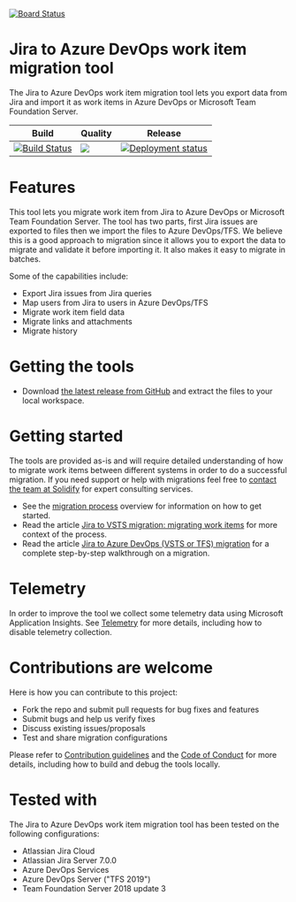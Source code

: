 [![Board Status](https://dev.azure.com/DanGrantMiller/41fad44d-8f80-4872-a84d-137ce32eebbe/f96cda8b-3dd7-4e38-890f-2069901ca042/_apis/work/boardbadge/b040b416-ae0b-40a0-b39e-a3d65be36e39)](https://dev.azure.com/DanGrantMiller/41fad44d-8f80-4872-a84d-137ce32eebbe/_boards/board/t/f96cda8b-3dd7-4e38-890f-2069901ca042/Microsoft.RequirementCategory)
# Jira to Azure DevOps work item migration tool

The Jira to Azure DevOps work item migration tool lets you export data from Jira and import it as work items in Azure DevOps or Microsoft Team Foundation Server.

|Build|Quality|Release|
|---|---|---|
|[![Build Status](https://dev.azure.com/solidify/OSS/_apis/build/status/jira-azuredevops-migrator?branchName=master)](https://dev.azure.com/solidify/OSS/_build?definitionId=50)|[![](https://sonarcloud.io/api/project_badges/measure?project=jira-azuredevops-migrator&metric=alert_status)](https://sonarcloud.io/dashboard?id=jira-azuredevops-migrator)|[![Deployment status](https://vsrm.dev.azure.com/solidify/_apis/public/Release/badge/9d04c453-c16d-4cd5-aadd-4162a63d5df5/4/20)](https://dev.azure.com/solidify/OSS/_release?definitionId=4)|

# Features

This tool lets you migrate work item from Jira to Azure DevOps or Microsoft Team Foundation Server. The tool has two parts, first Jira issues are exported to files then we import the files to Azure DevOps/TFS. We believe this is a good approach to migration since it allows you to export the data to migrate and validate it before importing it. It also makes it easy to migrate in batches.

Some of the capabilities include:

- Export Jira issues from Jira queries
- Map users from Jira to users in Azure DevOps/TFS
- Migrate work item field data
- Migrate links and attachments
- Migrate history

# Getting the tools

* Download [the latest release from GitHub](https://github.com/solidify/jira-azuredevops-migrator/releases) and extract the files to your local workspace.

# Getting started

The tools are provided as-is and will require detailed understanding of how to migrate work items between different systems in order to do a successful migration. If you need support or help with migrations feel free to [contact the team at Solidify](mailto:info@solidify.se) for expert consulting services.

* See the [migration process](docs/overview.md) overview for information on how to get started.
* Read the article [Jira to VSTS migration: migrating work items](https://solidify.se/blog/jira-to-vsts-migration-work-items) for more context of the process.
* Read the article [Jira to Azure DevOps (VSTS or TFS) migration](https://solidify.se/blog/jira-azure-devops-migration) for a complete step-by-step walkthrough on a migration.

# Telemetry

In order to improve the tool we collect some telemetry data using Microsoft Application Insights. See [Telemetry](docs/telemetry.md) for more details, including how to disable telemetry collection.

# Contributions are welcome #

Here is how you can contribute to this project:  

- Fork the repo and submit pull requests for bug fixes and features
- Submit bugs and help us verify fixes  
- Discuss existing issues/proposals   
- Test and share migration configurations

Please refer to [Contribution guidelines](docs/CONTRIBUTING.md) and the [Code of Conduct](docs/CODE_OF_CONDUCT.md) for more details, including how to build and debug the tools locally.

# Tested with

The Jira to Azure DevOps work item migration tool has been tested on the following configurations:

- Atlassian Jira Cloud
- Atlassian Jira Server 7.0.0
- Azure DevOps Services
- Azure DevOps Server ("TFS 2019")
- Team Foundation Server 2018 update 3